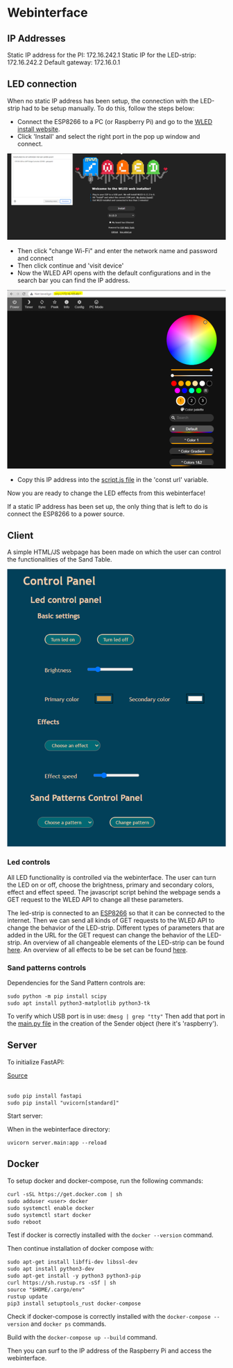 # Webinterface

## IP Addresses

Static IP address for the PI: 172.16.242.1
Static IP for the LED-strip: 172.16.242.2
Default gateway: 172.16.0.1

## LED connection

When no static IP address has been setup, the connection with the LED-strip had to be setup manually. To do this, follow the steps below:

* Connect the ESP8266 to a PC (or Raspberry Pi) and go to the [WLED install website](https://install.wled.me/).
* Click 'Install' and select the right port in the pop up window and connect.

![WLED installer](./img/WLED-installer.PNG)

* Then click "change Wi-Fi" and enter the network name and password and connect
* Then click continue and 'visit device'
* Now the WLED API opens with the default configurations and in the search bar you can find the IP address.

![WLED IP](./img/WLED-ip.PNG)

* Copy this IP address into the [script.js file](./static/client/script.js) in the 'const url' variable.

Now you are ready to change the LED effects from this webinterface!

If a static IP address has been set up, the only thing that is left to do is connect the ESP8266 to a power source.

## Client

A simple HTML/JS webpage has been made on which the user can control the functionalities of the Sand Table.

![Sands of time Webinterface](./img/webinterface.PNG)

### Led controls

All LED functionality is controlled via the webinterface. The user can turn the LED on or off, choose the brightness, primary and secondary colors, effect and effect speed. The javascript script behind the webpage sends a GET request to the WLED API to change all these parameters.

The led-strip is connected to an [ESP8266](https://en.wikipedia.org/wiki/ESP8266) so that it can be connected to the internet. Then we can send all kinds of GET requests to the WLED API to change the behavior of the LED-strip. Different types of parameters that are added in the URL for the GET request can change the behavior of the LED-strip. An overview of all changeable elements of the LED-strip can be found [here](https://kno.wled.ge/interfaces/http-api/). An overview of all effects to be be set can be found [here](https://github.com/Aircoookie/WLED/wiki/List-of-effects-and-palettes).

### Sand patterns controls

Dependencies for the Sand Pattern controls are:

```
sudo python -m pip install scipy
sudo apt install python3-matplotlib python3-tk
```

To verify which USB port is in use: `dmesg | grep "tty"`
Then add that port in the [main.py file](./server/main.py) in the creation of the Sender object (here it's 'raspberry').

## Server

To initialize FastAPI:

[Source](https://github.com/tiangolo/fastapi)

```pt

sudo pip install fastapi
sudo pip install "uvicorn[standard]"

```

Start server:

When in the webinterface directory:

```pt
uvicorn server.main:app --reload
```

## Docker

To setup docker and docker-compose, run the following commands:

```
curl -sSL https://get.docker.com | sh
sudo adduser <user> docker
sudo systemctl enable docker
sudo systemctl start docker
sudo reboot
```

Test if docker is correctly installed with the `docker --version` command.

Then continue installation of docker  compose with:

```
sudo apt-get install libffi-dev libssl-dev
sudo apt install python3-dev
sudo apt-get install -y python3 python3-pip
curl https://sh.rustup.rs -sSf | sh
source "$HOME/.cargo/env"
rustup update
pip3 install setuptools_rust docker-compose
```

Check if docker-compose is correctly installed with the `docker-compose --version` and `docker ps` commands.

Build with the `docker-compose up --build` command.

Then you can surf to the IP address of the Raspberry Pi and access the webinterface.
